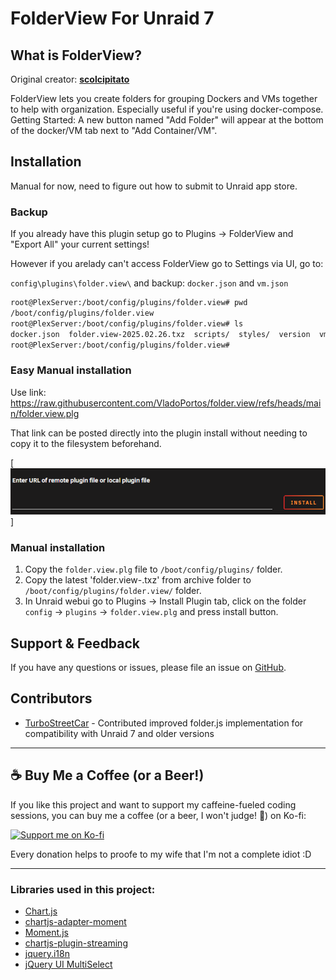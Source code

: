 # FolderView For Unraid 7

## What is FolderView?

Original creator: [**scolcipitato**](https://github.com/scolcipitato/folder.view)

FolderView lets you create folders for grouping Dockers and VMs together to help with organization. Especially useful if you're using docker-compose.
Getting Started: A new button named "Add Folder" will appear at the bottom of the docker/VM tab next to "Add Container/VM".

## Installation

Manual for now, need to figure out how to submit to Unraid app store.

### Backup
If you already have this plugin setup go to Plugins -> FolderView and "Export All" your current settings!

However if you arelady can't access FolderView go to Settings via UI, go to:

`config\plugins\folder.view\` and backup: `docker.json` and `vm.json` 

```bash
root@PlexServer:/boot/config/plugins/folder.view# pwd
/boot/config/plugins/folder.view
root@PlexServer:/boot/config/plugins/folder.view# ls
docker.json  folder.view-2025.02.26.txz  scripts/  styles/  version  vm.json
root@PlexServer:/boot/config/plugins/folder.view# 
```

### Easy Manual installation

Use link: https://raw.githubusercontent.com/VladoPortos/folder.view/refs/heads/main/folder.view.plg

That link can be posted directly into the plugin install without needing to copy it to the filesystem beforehand.

[![Install FolderView](img/plugin_install.png)]


### Manual installation
1. Copy the `folder.view.plg` file to `/boot/config/plugins/` folder.
2. Copy the latest 'folder.view-<date>.txz' from archive folder to `/boot/config/plugins/folder.view/` folder.
3. In Unraid webui go to Plugins -> Install Plugin tab, click on the folder `config` -> `plugins` -> `folder.view.plg` and press install button.

## Support & Feedback
If you have any questions or issues, please file an issue on [GitHub](https://github.com/VladoPortos/folder.view/issues).

## Contributors
- [TurboStreetCar](https://github.com/TurboStreetCar) - Contributed improved folder.js implementation for compatibility with Unraid 7 and older versions

---

## ☕ Buy Me a Coffee (or a Beer!)

If you like this project and want to support my caffeine-fueled coding sessions, you can buy me a coffee (or a beer, I won't judge! 🍻) on Ko-fi:

[![Support me on Ko-fi](img/support_me_on_kofi_badge_red.png)](https://ko-fi.com/vladoportos)

Every donation helps to proofe to my wife that I'm not a complete idiot :D

---

### Libraries used in this project:
- [Chart.js](https://www.chartjs.org/)
- [chartjs-adapter-moment](https://github.com/chartjs/chartjs-adapter-moment)
- [Moment.js](https://momentjs.com/)
- [chartjs-plugin-streaming](https://github.com/nagix/chartjs-plugin-streaming)
- [jquery.i18n](https://github.com/wikimedia/jquery.i18n)
- [jQuery UI MultiSelect](https://github.com/ehynds/jquery-ui-multiselect-widget)
